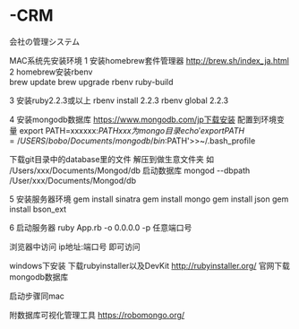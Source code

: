 # -CRM
会社の管理システム


MAC系统先安装环境
1 安装homebrew套件管理器 http://brew.sh/index_ja.html
2 homebrew安装rbenv    
  brew update
  brew upgrade rbenv ruby-build
  
3 安装ruby2.2.3或以上
  rbenv install 2.2.3
  rbenv global 2.2.3

4 安装mongodb数据库
  https://www.mongodb.com/jp下载安装
  配置到环境变量 export PATH=xxxxxx:$PATH    xxx为mongo目录
  echo 'export PATH=/USERS/bobo/Documents/mongodb/bin:$PATH'>>~/.bash_profile 
  
  下载git目录中的database里的文件 解压到做生意文件夹 如 /Users/xxx/Documents/Mongod/db
  启动数据库 mongod --dbpath /User/xxx/Documents/Mongod/db
  
5 安装服务器环境
  gem install sinatra 
  gem install mongo
  gem install json
  gem install bson_ext
  
6 启动服务器
  ruby App.rb -o 0.0.0.0 -p 任意端口号

浏览器中访问 ip地址:端口号 即可访问
  
  
windows下安装
  下载rubyinstaller以及DevKit http://rubyinstaller.org/
  官网下载mongodb数据库
  
  启动步骤同mac

附数据库可视化管理工具
  https://robomongo.org/
  
